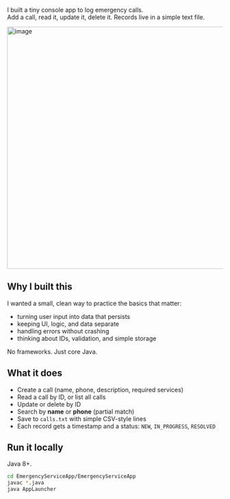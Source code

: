 I built a tiny console app to log emergency calls.  
Add a call, read it, update it, delete it. Records live in a simple text file.

<img width="1357" height="566" alt="image" src="https://github.com/user-attachments/assets/f72e1cd4-ac0b-48e9-8d92-76a9111ce487" />

## Why I built this

I wanted a small, clean way to practice the basics that matter:
- turning user input into data that persists
- keeping UI, logic, and data separate
- handling errors without crashing
- thinking about IDs, validation, and simple storage

No frameworks. Just core Java.

## What it does
- Create a call (name, phone, description, required services)
- Read a call by ID, or list all calls
- Update or delete by ID
- Search by **name** or **phone** (partial match)
- Save to `calls.txt` with simple CSV-style lines
- Each record gets a timestamp and a status: `NEW`, `IN_PROGRESS`, `RESOLVED`

## Run it locally
Java 8+.

```bash
cd EmergencyServiceApp/EmergencyServiceApp
javac *.java
java AppLauncher

